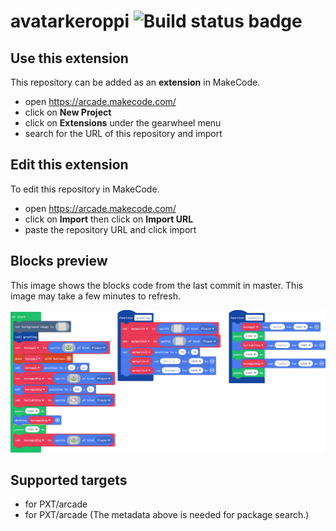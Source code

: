 # avatarkeroppi ![Build status badge](https://github.com/apcsp-student/avatarkeroppi/workflows/MakeCode/badge.svg)



## Use this extension

This repository can be added as an **extension** in MakeCode.

* open https://arcade.makecode.com/
* click on **New Project**
* click on **Extensions** under the gearwheel menu
* search for the URL of this repository and import

## Edit this extension

To edit this repository in MakeCode.

* open https://arcade.makecode.com/
* click on **Import** then click on **Import URL**
* paste the repository URL and click import

## Blocks preview

This image shows the blocks code from the last commit in master.
This image may take a few minutes to refresh.

![A rendered view of the blocks](https://github.com/apcsp-student/avatarkeroppi/raw/master/.makecode/blocks.png)

## Supported targets

* for PXT/arcade
* for PXT/arcade
(The metadata above is needed for package search.)

